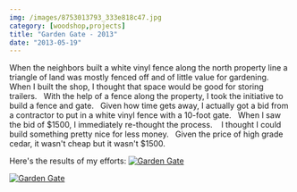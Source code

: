 ```yaml
---
img: /images/8753013793_333e818c47.jpg
category: [woodshop,projects]
title: "Garden Gate - 2013"
date: "2013-05-19"
---
```


When the neighbors built a white vinyl fence along the north property line a triangle of land was mostly fenced off and of little value for gardening.  When I built the shop, I thought that space would be good for storing trailers.   With the help of a fence along the property, I took the initiative to build a fence and gate.   Given how time gets away, I actually got a bid from a contractor to put in a white vinyl fence with a 10-foot gate.   When I saw the bid of $1500, I immediately re-thought the process.    I thought I could build something pretty nice for less money.   Given the price of high grade cedar, it wasn't cheap but it wasn't $1500.

Here's the results of my efforts: [![Garden Gate](/images/8753013793_333e818c47.jpg)](http://www.flickr.com/photos/duanemcguire/8753013793/ "Garden Gate by Duane McGuire, on Flickr")

[![Garden Gate](/images/8753013655_bc7fa6e40c.jpg)](http://www.flickr.com/photos/duanemcguire/8753013655/ "Garden Gate by Duane McGuire, on Flickr")

 

 
